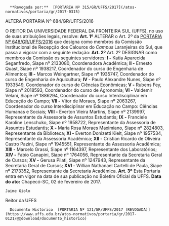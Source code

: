      **Revogada por:**  [PORTARIA Nº 315/GR/UFFS/2017](/atos-normativos/portaria/gr/2017-0315) 

   ALTERA PORTARIA Nº 684/GR/UFFS/2016  

 O REITOR DA UNIVERSIDADE FEDERAL DA FRONTEIRA SUL (UFFS), no uso de suas atribuições legais, resolve:   **Art. 1º** ALTERAR o Art. 2º da [PORTARIA Nº 648/GR/UFFS/2016](https://www.uffs.edu.br/atos-normativos/portaria/gr/2016-0648)  que designa como membros da Comissão Institucional de Recepção dos Calouros do *Campus* Laranjeiras do Sul, que passa a vigorar com a seguinte redação:   **Art. 2º** Art. 2º DESIGNAR como membros da Comissão os seguintes servidores: **I -** Katia Aparecida Seganfredo, Siape nº 2133080, Coordenadora Acadêmica; **II -** Ernesto Quast, Siape nº 1938217, Coordenador do curso de Engenharia de Alimentos; **III -** Marcos Weingartner, Siape nº 1935747, Coordenador do curso de Engenharia de Aquicultura; **IV -** Paulo Alexandre Nunes, Siape nº 1933549, Coordenador do curso de Ciências Econômicas; **V -** Rubens Fey, Siape nº 2018593, Coordenador do curso de Agronomia; **VI -** Valdemir Velani, Siape nº 1886294, Coordenador do curso Interdisciplinar em Educação do Campo; **VII -** Vitor de Moraes, Siape nº 2063267, Coordenador do curso Interdisciplinar em Educação no Campo: Ciências Humanas e Sociais; **VIII -** Everton Vieira Martins, Siape nº 2139997, Representante da Assessoria de Assuntos Estudantis; **IX -** Franciele Karoline Lenschuko, Siape nº 1958722, Representante da Assessoria de Assuntos Estudantis; **X -** Maria Rosa Moraes Maximiano, Siape nº 2824803, Representante da Biblioteca; **XI -** Everton Donizetti Kielt, Siape nº 1957534, Representante da Assessoria Acadêmica; **XII -** Cristian Ricardo de Oliveira Castro Pazini, Siape nº 1945551, Representante da Assessoria Acadêmica; **XIII -** Marcelo Grassi, Siape nº 1164397, Representante dos Laboratórios; **XIV -** Fabio Canapini, Siape nº 1764056, Representante da Secretaria Geral de Cursos; **XV -** Gerusa Pilati, Siape nº 1247943, Representante da Secretaria Geral de Cursos; **XVI -** Willian Nathanael Cartelli de Paula, Siape nº 2173352, Representante da Secretaria Acadêmica.   **Art. 3º** Esta Portaria entra em vigor na data de sua publicação no Boletim Oficial da UFFS.      **Data do ato:** Chapecó-SC, 02 de fevereiro de 2017.   
 

    Jaime Giolo   
 Reitor da UFFS 

      Documento Histórico  [PORTARIA Nº 121/GR/UFFS/2017 (REVOGADA)](https://www.uffs.edu.br/atos-normativos/portaria/gr/2017-0121/@@download/documento_historico)     
      